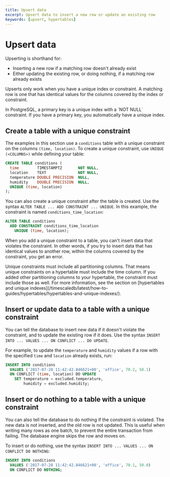 ```yaml
---
title: Upsert data
excerpt: Upsert data to insert a new row or update an existing row
keywords: [upsert, hypertables]
---
```


# Upsert data

Upserting is shorthand for:

*   Inserting a new row if a matching row doesn't already exist
*   Either updating the existing row, or doing nothing, if a matching row
    already exists

Upserts only work when you have a unique index or constraint. A matching row is
one that has identical values for the columns covered by the index or
constraint.

<Highlight type="note">
In PostgreSQL, a primary key is a unique index with a `NOT NULL` constraint.
If you have a primary key, you automatically have a unique index.
</Highlight>

## Create a table with a unique constraint

The examples in this section use a `conditions` table with a unique constraint
on the columns `(time, location)`. To create a unique constraint, use `UNIQUE
(<COLUMNS>)` while defining your table:

```sql
CREATE TABLE conditions (
  time        TIMESTAMPTZ       NOT NULL,
  location    TEXT              NOT NULL,
  temperature DOUBLE PRECISION  NULL,
  humidity    DOUBLE PRECISION  NULL,
  UNIQUE (time, location)
);
```

You can also create a unique constraint after the table is created. Use the
syntax `ALTER TABLE ... ADD CONSTRAINT ... UNIQUE`. In this example, the
constraint is named `conditions_time_location`:

```sql
ALTER TABLE conditions
  ADD CONSTRAINT conditions_time_location
    UNIQUE (time, location);
```

When you add a unique constraint to a table, you can't insert data that violates
the constraint. In other words, if you try to insert data that has identical
values to another row, within the columns covered by the constraint, you get an
error.

<Highlight type="note">
Unique constraints must include all partitioning columns. That means unique
constraints on a hypertable must include the time column. If you added other
partitioning columns to your hypertable, the constraint must include those as
well. For more information, see the section on
[hypertables and unique indexes](/timescaledb/latest/how-to-guides/hypertables/hypertables-and-unique-indexes/).
</Highlight>

## Insert or update data to a table with a unique constraint

You can tell the database to insert new data if it doesn't violate the
constraint, and to update the existing row if it does. Use the syntax `INSERT
INTO ... VALUES ... ON CONFLICT ... DO UPDATE`.

For example, to update the `temperature` and `humidity` values if a row with the
specified `time` and `location` already exists, run:

```sql
INSERT INTO conditions
  VALUES ('2017-07-28 11:42:42.846621+00', 'office', 70.2, 50.1)
  ON CONFLICT (time, location) DO UPDATE
    SET temperature = excluded.temperature,
        humidity = excluded.humidity;
```

## Insert or do nothing to a table with a unique constraint

You can also tell the database to do nothing if the constraint is violated. The
new data is not inserted, and the old row is not updated. This is useful when
writing many rows as one batch, to prevent the entire transaction from failing.
The database engine skips the row and moves on.

To insert or do nothing, use the syntax `INSERT INTO ... VALUES ... ON CONFLICT
DO NOTHING`:

```sql
INSERT INTO conditions
  VALUES ('2017-07-28 11:42:42.846621+00', 'office', 70.1, 50.0)
  ON CONFLICT DO NOTHING;
```

[postgres-upsert]: https://www.postgresql.org/docs/current/static/sql-insert.html#SQL-ON-CONFLICT
